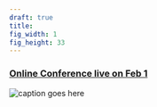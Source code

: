 ```yaml
---
draft: true
title: 
fig_width: 1
fig_height: 33
---
```


<a href="https://perc.ac.nz/wordpress/humour-at-work/" target="_blank"><h3>Online Conference live on Feb 1</h3></a>

![caption goes here](/bryce-ahsn05.jpg)


